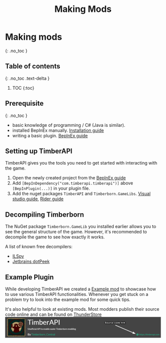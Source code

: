 ﻿---
title: Making Mods
permalink: /making_mods/
nav_order: -80
layout: page
has_toc: true
divider: true
---
# Making mods
{: .no_toc }

## Table of contents
{: .no_toc .text-delta }

1. TOC
{:toc}

## Prerequisite
{: .no_toc }
- basic knowledge of programming / C# (Java is similar).
- installed BepInEx manually. [Installation guide](/using_mods/manual_install/)
- writing a basic plugin. [BepInEx guide](https://docs.bepinex.dev/articles/dev_guide/plugin_tutorial/index.html)

## Setting up TimberAPI
TimberAPI gives you the tools you need to get started with interacting with the game.

1. Open the newly created project from the [BepInEx guide](https://docs.bepinex.dev/articles/dev_guide/plugin_tutorial/index.html) 
2. Add `[BepInDependency("com.timberapi.timberapi")]` above `[BepInPlugin(...)]` in your plugin file.
3. Add the nuget packages `TimberAPI` and `Timberborn.GameLibs`. [Visual studio guide](https://docs.microsoft.com/en-us/nuget/quickstart/install-and-use-a-package-in-visual-studio), [Rider guide](https://www.jetbrains.com/help/rider/Using_NuGet.html)

## Decompiling Timberborn
The NuGet package `Timberborn.GameLib` you installed earlier allows you to see the general structure of the game. 
However, it's recommended to decompile the game to see how exactly it works.  
  
A list of known free decompilers:
- [ILSpy](https://github.com/icsharpcode/ILSpy)
- [Jetbrains dotPeek](https://www.jetbrains.com/decompiler/)

## Example Plugin
While developing TimberAPI we created a [Example mod](https://github.com/Timberborn-Modding-Central/TimberAPI/tree/main/TimberAPIExample) to showcase how to use various TimberAPI functionalities.
Whenever you get stuck on a problem try to look into the example mod for some quick tips.  
  
It's also helpful to look at existing mods. Most modders publish their source code online and can be found on [ThunderStore](https://timberborn.thunderstore.io/)
![](/assets/images/source_link.png)

